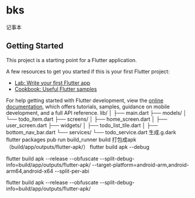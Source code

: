 # bks

记事本

## Getting Started

This project is a starting point for a Flutter application.

A few resources to get you started if this is your first Flutter project:

- [Lab: Write your first Flutter app](https://docs.flutter.dev/get-started/codelab)
- [Cookbook: Useful Flutter samples](https://docs.flutter.dev/cookbook)

For help getting started with Flutter development, view the
[online documentation](https://docs.flutter.dev/), which offers tutorials,
samples, guidance on mobile development, and a full API reference.
lib/
│
├── main.dart
├── models/
│   └── todo_item.dart
├── screens/
│   ├── home_screen.dart
│   ├── user_screen.dart
├── widgets/
│   ├── todo_list_tile.dart
│   ├── bottom_nav_bar.dart
└── services/
    └── todo_service.dart
生成.g.dark
flutter packages pub run build_runner build
打包成apk（build/app/outputs/flutter-apk/）
flutter build apk --debug

flutter build apk --release --obfuscate --split-debug-info=build/app/outputs/flutter-apk/ --target-platform=android-arm,android-arm64,android-x64 --split-per-abi

flutter build apk --release --obfuscate --split-debug-info=build/app/outputs/flutter-apk/